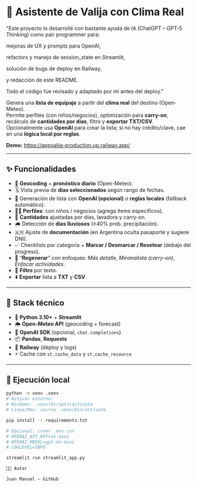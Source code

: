 # 🧳 Asistente de Valija con Clima Real

"Este proyecto lo desarrollé con bastante ayuda de IA (ChatGPT – GPT-5 Thinking) como pair programmer para:

mejoras de UX y prompts para OpenAI,

refactors y manejo de session_state en Streamlit,

solución de bugs de deploy en Railway,

y redacción de este README.

Todo el código fue revisado y adaptado por mí antes del deploy."



Genera una **lista de equipaje** a partir del **clima real** del destino (Open-Meteo).  
Permite perfiles (con niños/negocios), optimización para **carry-on**, recálculo de **cantidades por días**, filtro y **exportar TXT/CSV**.  
Opcionalmente usa **OpenAI** para crear la lista; si no hay crédito/clave, cae en una **lógica local por reglas**.

**Demo:** https://appvalija-production.up.railway.app/

---

## ✨ Funcionalidades

- 🔎 **Geocoding** + **pronóstico diario** (Open-Meteo).
- 🗓️ Vista previa de **días seleccionados** según rango de fechas.
- 🧠 Generación de lista con **OpenAI (opcional)** o **reglas locales** (fallback automático).
- 👶👔 **Perfiles**: con niños / negocios (agrega ítems específicos).
- 🧦 **Cantidades** ajustadas por días, lavadora y carry-on.
- 🌧️ Detección de **días lluviosos** (≥40% prob. precipitación).
- 🇦🇷 Ajuste de **documentación** (en Argentina oculta pasaporte y sugiere DNI).
- ✅ Checklists por categoría + **Marcar / Desmarcar / Resetear** (debajo del progreso).
- 🔁 “**Regenerar**” con enfoques: *Más detalle*, *Minimalista (carry-on)*, *Enfocar actividades*.
- 🔎 **Filtro** por texto.
- ⬇️ **Exportar** lista a **TXT** y **CSV**.

---

## 🧰 Stack técnico

- 🐍 **Python 3.10+** + **Streamlit**
- 🌦 **Open-Meteo API** (geocoding + forecast)
- 🤖 **OpenAI SDK** (opcional, `chat.completions`)
- 📦 **Pandas**, **Requests**
- 🚀 **Railway** (deploy y logs)
- ⚡ Cache con `st.cache_data` y `st.cache_resource`

---

## 🚀 Ejecución local

```bash
python -m venv .venv
# Activar entorno:
# Windows: .venv\Scripts\activate
# Linux/Mac: source .venv/bin/activate

pip install -r requirements.txt

# Opcional: crear .env con
# OPENAI_API_KEY=sk-xxxx
# OPENAI_MODEL=gpt-4o-mini
# LOGLEVEL=INFO

streamlit run streamlit_app.py

🧑‍💻 Autor

Juan Manuel — GitHub


